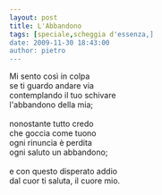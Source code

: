 ```yaml
---
layout: post
title: L'Abbandono
tags: [speciale,scheggia d'essenza,]
date: 2009-11-30 18:43:00
author: pietro
---
```

Mi sento così in colpa<br/>se ti guardo andare via<br/>contemplando il tuo schivare<br/>l'abbandono della mia;<br/><br/>nonostante tutto credo<br/>che goccia come tuono<br/>ogni rinuncia è perdita<br/>ogni saluto un abbandono;<br/><br/>e con questo disperato addio<br/>dal cuor ti saluta, il cuore mio.
